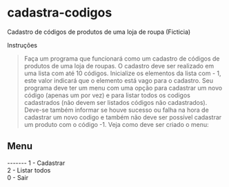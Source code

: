 # cadastra-codigos
 Cadastro de códigos de produtos de uma loja de roupa (Ficticia)

Instruções
> Faça um programa que funcionará como um cadastro de códigos de produtos de uma loja de roupas. O cadastro deve ser realizado em uma lista com até 10 códigos. Inicialize os elementos da lista com - 1, este valor indicará que o elemento está vago para o cadastro. Seu programa deve ter um menu com uma opção para cadastrar um novo código (apenas um por vez) e para listar todos os codigos cadastrados (não devem ser listados códigos não cadastrados). Deve-se também informar se houve sucesso ou falha na hora de cadastrar um novo codigo e também não deve ser possível cadastrar um produto com o código -1. Veja como deve ser criado o menu:

<h2>Menu</h2>
-------
1 - Cadastrar<br>
2 - Listar todos<br>
0 - Sair<br>